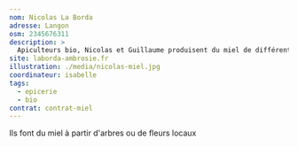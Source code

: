 ```yaml
---
nom: Nicolas La Borda
adresse: Langon
osm: 2345676311
description: >
  Apiculteurs bio, Nicolas et Guillaume produisent du miel de différentes variétés
site: laborda-ambrosie.fr
illustration: ./media/nicolas-miel.jpg
coordinateur: isabelle
tags:
  - epicerie
  - bio
contrat: contrat-miel
---
```


Ils font du miel à partir d'arbres ou de fleurs locaux
